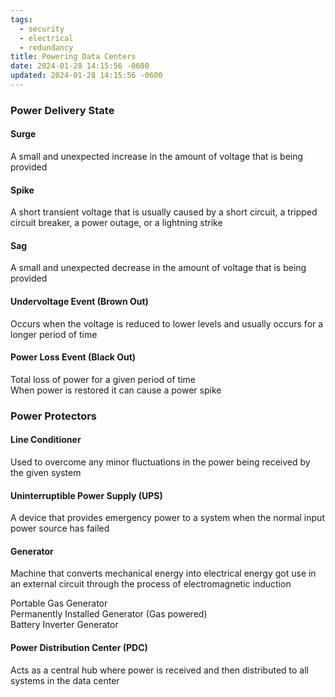 ```yaml
---
tags:
  - security
  - electrical
  - redundancy
title: Powering Data Centers
date: 2024-01-28 14:15:56 -0600
updated: 2024-01-28 14:15:56 -0600
---
```


### Power Delivery State

#### Surge
A small and unexpected increase in the amount of voltage that is being provided

#### Spike
A short transient voltage that is usually caused by a short circuit, a tripped circuit breaker, a power outage, or a lightning strike

#### Sag
A small and unexpected decrease in the amount of voltage that is being provided

#### Undervoltage Event (Brown Out)
Occurs when the voltage is reduced to lower levels and usually occurs for a longer period of time

#### Power Loss Event (Black Out)
Total loss of power for a given period of time  
When power is restored it can cause a power spike

### Power Protectors

#### Line Conditioner
Used to overcome any minor fluctuations in the power being received by the given system

#### Uninterruptible Power Supply (UPS)
A device that provides emergency power to a system when the normal input power source has failed

#### Generator
Machine that converts mechanical energy into electrical energy got use in an external circuit through the process of electromagnetic induction

Portable Gas Generator  
Permanently Installed Generator (Gas powered)  
Battery Inverter Generator

#### Power Distribution Center (PDC)
Acts as a central hub where power is received and then distributed to all systems in the data center
